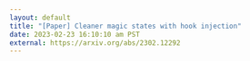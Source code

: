 ```yaml
---
layout: default
title: "[Paper] Cleaner magic states with hook injection"
date: 2023-02-23 16:10:10 am PST
external: https://arxiv.org/abs/2302.12292
---
```

